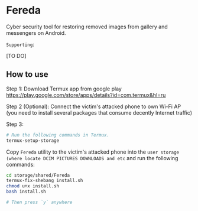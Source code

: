 # Fereda

Cyber security tool for restoring removed images from gallery and messengers on Android.

`Supporting`:

[TO DO]

## How to use

Step 1:
Download Termux app from google play https://play.google.com/store/apps/details?id=com.termux&hl=ru

Step 2 (Optional):
Сonnect the victim's attacked phone to own Wi-Fi AP (you need to install several packages that consume decently Internet traffic)

Step 3:

```bash
# Run the following commands in Termux.
termux-setup-storage
```

Copy `Fereda` utility to the victim's attacked phone into the `user storage (where locate DCIM PICTURES DOWNLOADS and etc` and run the following commands:

```bash
cd storage/shared/Fereda
termux-fix-shebang install.sh
chmod u+x install.sh
bash install.sh

# Then press `y` anywhere
```
